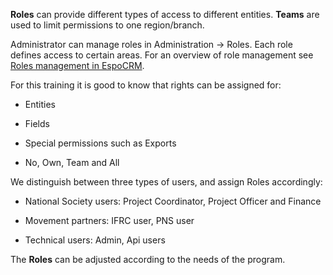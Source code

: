 


**Roles** can provide different types of access to different entities. **Teams** are used to limit permissions to one region/branch. 

Administrator can manage roles in Administration -> Roles. Each role defines access to certain areas. For an overview of role management see [Roles management in EspoCRM](https://docs.espocrm.com/administration/roles-management/).  

For this training it is good to know that rights can be assigned for: 

- Entities 

- Fields 

- Special permissions such as Exports 

- No, Own, Team and All


We distinguish between three types of users, and assign Roles accordingly: 

- National Society users: Project Coordinator, Project Officer and Finance 

- Movement partners: IFRC user, PNS user 

- Technical users: Admin, Api users 


The **Roles** can be adjusted according to the needs of the program. 
